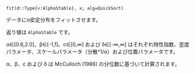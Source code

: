 ```
fit(d::Type{<:AlphaStable}, x; alg=QuickSort)
```

データにα安定分布をフィットさせます。

返り値は `AlphaStable` です。

α∈[0.6,2.0]、β∈[-1,1]、c∈[0,∞] および δ∈[-∞,∞] はそれぞれ特性指数、歪度パラメータ、スケールパラメータ（分散^1/α）および位置パラメータです。

α、β、c および δ は McCulloch (1986) の分位数に基づいて計算されます。
